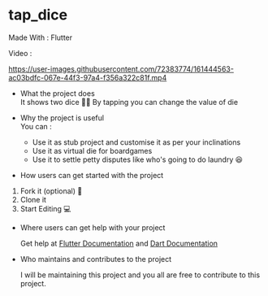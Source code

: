 # tap_dice

Made With : Flutter

Video :

https://user-images.githubusercontent.com/72383774/161444563-ac03bdfc-067e-44f3-97a4-f356a322c81f.mp4


- What the project does  
It shows two dice 🎲🎲
By tapping you can change the value of die

- Why the project is useful  
You can :
  - Use it as stub project and customise it as per your inclinations
  - Use it as virtual die for boardgames
  - Use it to settle petty disputes like who's going to do laundry 😆

- How users can get started with the project  
1. Fork it (optional) 🍴
2. Clone it 
3. Start Editing 💻

- Where users can get help with your project  

  Get help at [Flutter Documentation](https://docs.flutter.dev/) and [Dart Documentation](https://dart.dev/guides)

- Who maintains and contributes to the project  
  
  I will be maintaining this project and you all are free to contribute to this project.
